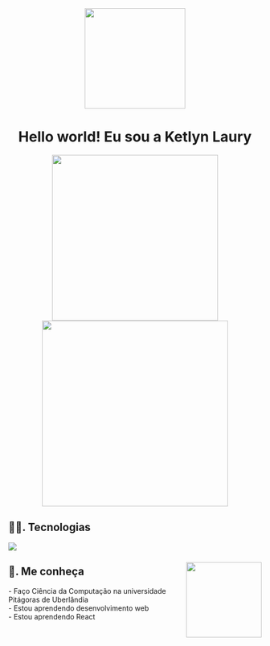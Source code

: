 <div align="center">
<img height="200" src="https://media.giphy.com/media/v1.Y2lkPTc5MGI3NjExM2x5d2JzaDhvMTRwd2Vib2dubWlqMmplbGdqcXNteXZqOXM5eHMyaiZlcD12MV9pbnRlcm5hbF9naWZfYnlfaWQmY3Q9Zw/57nf4oyyMmZ2L9QqJN/giphy.gif" />
<div>
  
<h1> Hello world! Eu sou a Ketlyn Laury</h1>

<img width="330" src="https://github-readme-stats.vercel.app/api/top-langs/?username=KetlynLaury&layout=compact&theme=radical" />
<img width="370" src="https://github-readme-stats.vercel.app/api?username=KetlynLaury&show_icons=true&theme=radical" />

<h2 align="left">👩‍💻. Tecnologias</h2>
<p align="left">
    <img src="https://skillicons.dev/icons?i=html,css,javascript,react" />
</p>

###
<img align="right" height="150" src="https://media.giphy.com/media/v1.Y2lkPTc5MGI3NjExbzR2ZXF0MHdnYjAxbDhoZzNyZnAzbnlhdzE5eWM3dm8xNnBjODRnNSZlcD12MV9pbnRlcm5hbF9naWZfYnlfaWQmY3Q9Zw/6FxJBpNTBgWdJCXKD4/giphy.gif"/>

###
<h2 align="left"> 📰. Me conheça </h2>
<p align="left">- Faço Ciência da Computação na universidade Pitágoras de Uberlândia
<br>- Estou aprendendo desenvolvimento  web
<br>- Estou aprendendo React </p>
